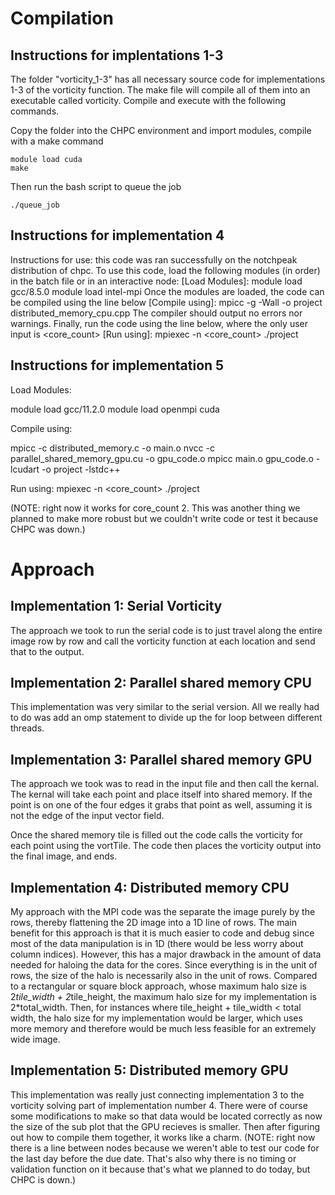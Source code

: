 # Compilation
## Instructions for implentations 1-3
The folder "vorticity_1-3" has all necessary source code for implementations 1-3 of the vorticity function. 
The make file will compile all of them into an executable called vorticity. Compile and execute with 
the following commands.

Copy the folder into the CHPC environment and import modules, compile with a make command

    module load cuda
    make

Then run the bash script to queue the job

    ./queue_job

## Instructions for implementation 4
Instructions for use: this code was ran successfully on the notchpeak
distribution of chpc. To use this code, load the following modules 
(in order) in the batch file or in an interactive node:
[Load Modules]: module load gcc/8.5.0
              module load intel-mpi
Once the modules are loaded, the code can be compiled using the line below
[Compile using]: mpicc -g -Wall -o project distributed_memory_cpu.cpp
The compiler should output no errors nor warnings. Finally, run the code
using the line below, where the only user input is <core_count>
[Run using]: 
    mpiexec -n <core_count> ./project

## Instructions for implementation 5
Load Modules: 

module load gcc/11.2.0
module load openmpi cuda

Compile using: 

mpicc -c distributed_memory.c -o main.o
nvcc -c parallel_shared_memory_gpu.cu -o gpu_code.o
mpicc main.o gpu_code.o -lcudart -o project -lstdc++

Run using: 
    mpiexec -n <core_count> ./project

(NOTE: right now it works for core_count 2. This was another thing we planned to make more robust 
but we couldn't write code or test it because CHPC was down.)

# Approach
## Implementation 1: Serial Vorticity
The approach we took to run the serial code is to just travel along the entire image 
row by row and call the vorticity function at each location and send that to the output. 
## Implementation 2: Parallel shared memory CPU
This implementation was very similar to the serial version. All we really had to do was add an omp statement to divide up the for loop between different threads.
## Implementation 3: Parallel shared memory GPU
The approach we took was to read in the input file 
and then call the kernal. The kernal will take each 
point and place itself into shared memory. If the 
point is on one of the four edges it grabs that point
as well, assuming it is not the edge of the input vector 
field. 

Once the shared memory tile is filled out the code calls
the vorticity for each point using the vortTile. The 
code then places the vorticity output into the final 
image, and ends. 
## Implementation 4: Distributed memory CPU
My approach with the MPI code was the separate the image purely by the rows,
thereby flattening the 2D image into a 1D line of rows. The main benefit
for this approach is that it is much easier to code and debug since most
of the data manipulation is in 1D (there would be less worry about column
indices). However, this has a major drawback in the amount of data needed 
for haloing the data for the cores. Since everything is in the unit of rows,
the size of the halo is necessarily also in the unit of rows. Compared to a
rectangular or square block approach, whose maximum halo size is 
2*tile_width + 2*tile_height, the maximum halo size for my implementation is
2*total_width. Then, for instances where tile_height + tile_width < total width,
the halo size for my implementation would be larger, which uses more memory
and therefore would be much less feasible for an extremely wide image.
## Implementation 5: Distributed memory GPU
This implementation was really just connecting implementation 3 to the vorticity solving part of
implementation number 4. There were of course some modifications to make so that data would be
located correctly as now the size of the sub plot that the GPU recieves is smaller. Then after
figuring out how to compile them together, it works like a charm.
(NOTE: right now there is a line between nodes because we weren't able to test our code for 
the last day before the due date. That's also why there is no timing or validation function
on it because that's what we planned to do today, but CHPC is down.)
